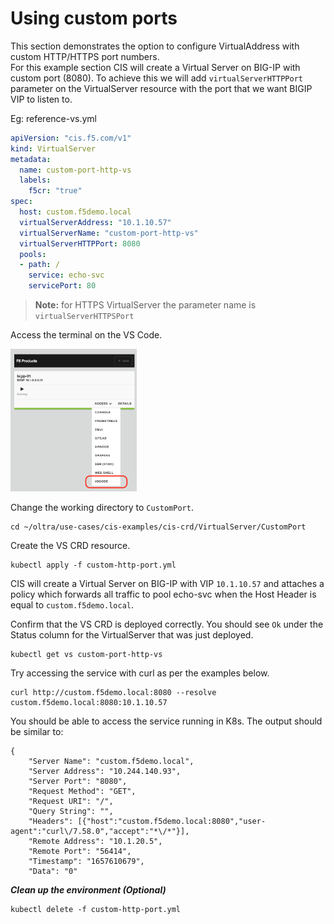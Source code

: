 # Using custom ports

This section demonstrates the option to configure VirtualAddress with custom HTTP/HTTPS port numbers.  
For this example section CIS will create a Virtual Server on BIG-IP with custom port (8080). To achieve this we will add `virtualServerHTTPPort` parameter on the VirtualServer resource with the port that we want BIGIP VIP to listen to. 

Eg: reference-vs.yml
```yml
apiVersion: "cis.f5.com/v1"
kind: VirtualServer
metadata:
  name: custom-port-http-vs
  labels:
    f5cr: "true"
spec:
  host: custom.f5demo.local
  virtualServerAddress: "10.1.10.57"
  virtualServerName: "custom-port-http-vs"
  virtualServerHTTPPort: 8080
  pools:
  - path: /
    service: echo-svc
    servicePort: 80
```
> **Note:** for HTTPS VirtualServer the parameter name is `virtualServerHTTPSPort`


Access the terminal on the VS Code.

<img src="https://raw.githubusercontent.com/F5EMEA/oltra/main/vscode.png" style="width:40%">


Change the working directory to `CustomPort`.
```
cd ~/oltra/use-cases/cis-examples/cis-crd/VirtualServer/CustomPort
```

Create the VS CRD resource. 
```
kubectl apply -f custom-http-port.yml
```
CIS will create a Virtual Server on BIG-IP with VIP `10.1.10.57` and attaches a policy which forwards all traffic to pool echo-svc when the Host Header is equal to `custom.f5demo.local`.   


Confirm that the VS CRD is deployed correctly. You should see `Ok` under the Status column for the VirtualServer that was just deployed.
```
kubectl get vs custom-port-http-vs
```

Try accessing the service with curl as per the examples below. 
```
curl http://custom.f5demo.local:8080 --resolve custom.f5demo.local:8080:10.1.10.57
```

You should be able to access the service running in K8s. The output should be similar to:
```
{
    "Server Name": "custom.f5demo.local",
    "Server Address": "10.244.140.93",
    "Server Port": "8080",
    "Request Method": "GET",
    "Request URI": "/",
    "Query String": "",
    "Headers": [{"host":"custom.f5demo.local:8080","user-agent":"curl\/7.58.0","accept":"*\/*"}],
    "Remote Address": "10.1.20.5",
    "Remote Port": "56414",
    "Timestamp": "1657610679",
    "Data": "0"
```

***Clean up the environment (Optional)***
```
kubectl delete -f custom-http-port.yml
```
